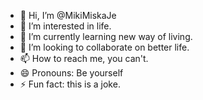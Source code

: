 - 👋 Hi, I’m @MikiMiskaJe
- 👀 I’m interested in life.
- 🌱 I’m currently learning new way of living.
- 💞️ I’m looking to collaborate on better life.
- 📫 How to reach me, you can't.
- 😄 Pronouns: Be yourself
- ⚡ Fun fact: this is a joke.

<!---
MikiMiskaJe/MikiMiskaJe is a ✨ special ✨ repository because its `README.md` (this file) appears on your GitHub profile.
You can click the Preview link to take a look at your changes.
--->
